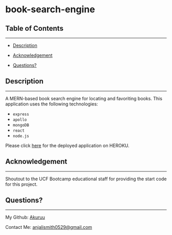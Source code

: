 # book-search-engine
      
 ## Table of Contents 

      
-----------------------------------------

      
 - [Description](#description) 

      
 - [Acknowledgement](#acknowledgement) 

      
 - [Questions?](#email) 


      
 ## Description 

      
-----------------------------------------

      
 A MERN-based book search engine for locating and favoriting books. This application uses the following technologies:

- `express`
- `apollo`
- `mongoDB`
- `react`
- `node.js`


Please click [here](https://blooming-plains-59612.herokuapp.com/) for the deployed application on HEROKU.



      
 ## Acknowledgement

      
-----------------------------------------
 
      
  Shoutout to the UCF Bootcamp educational staff for providing the start code for this project.


      
 ## Questions?

      
-----------------------------------------
 
      
  My Github: [Akuruu](https://github.com/Akuruu)

      
 Contact Me: anjalismith0529@gmail.com 